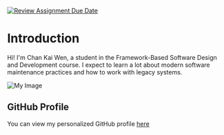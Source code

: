 [![Review Assignment Due Date](https://classroom.github.com/assets/deadline-readme-button-22041afd0340ce965d47ae6ef1cefeee28c7c493a6346c4f15d667ab976d596c.svg)](https://classroom.github.com/a/LQr4ft17)

# Introduction

Hi! I'm Chan Kai Wen, a student in the Framework-Based Software Design and Development course.
I expect to learn a lot about modern software maintenance practices and how to work with legacy systems.

![My Image](/kaiwen.jpg) <!-- Link to the uploaded image -->

## GitHub Profile

You can view my personalized GitHub profile [here](https://github.com/kwchan03)
